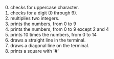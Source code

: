 0. checks for uppercase character.
1. checks for a digit (0 through 9).
2. multiplies two integers.
3. prints the numbers, from 0 to 9
4. prints the numbers, from 0 to 9 except 2 and 4
5. prints 10 times the numbers, from 0 to 14
6. draws a straight line in the terminal.
7. draws a diagonal line on the terminal.
8. prints a square with '#'
